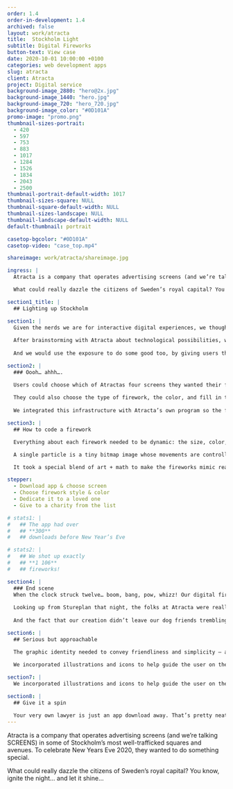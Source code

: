 ```yaml
---
order: 1.4
order-in-development: 1.4
archived: false
layout: work/atracta
title:  Stockholm Light
subtitle: Digital Fireworks
button-text: View case
date: 2020-10-01 10:00:00 +0100
categories: web development apps
slug: atracta
client: Atracta
project: Digital service
background-image_2880: "hero@2x.jpg"
background-image_1440: "hero.jpg"
background-image_720: "hero_720.jpg"
background-image_color: "#0D101A"
promo-image: "promo.png"
thumbnail-sizes-portrait:
  - 420
  - 597
  - 753
  - 883
  - 1017
  - 1284
  - 1526
  - 1834
  - 2043
  - 2500
thumbnail-portrait-default-width: 1017
thumbnail-sizes-square: NULL
thumbnail-square-default-width: NULL
thumbnail-sizes-landscape: NULL
thumbnail-landscape-default-width: NULL
default-thumbnail: portrait

casetop-bgcolor: "#0D101A"
casetop-video: "case_top.mp4"

shareimage: work/atracta/shareimage.jpg

ingress: |
  Atracta is a company that operates advertising screens (and we’re talking SCREENS) in some of Stockholm’s most well-trafficked squares and avenues. To celebrate New Years Eve 2020, they wanted to do something special. 

  What could really dazzle the citizens of Sweden’s royal capital? You know, ignite the night… and let it shine...

section1_title: |
  ## Lighting up Stockholm 

section1: |
  Given the nerds we are for interactive digital experiences, we thought it would be fun to let people play a role in making the fireworks happen. 
  
  After brainstorming with Atracta about technological possibilities, we honed in on the following idea: to create an app that would let users shoot up digital fireworks onto the big screens with personalized greetings. 
  
  And we would use the exposure to do some good too, by giving users the opportunity to donate to a charity. A donation would get you a really big firework. 

section2: |
  ### Oooh… ahhh…. 

  Users could choose which of Atractas four screens they wanted their firework to play on: The Big Bang at Stureplan, The Façade on Kungsgatan, Twin Screens on the way to Arlanda, or the Elevator towering above Katarinahissen.
  
  They could also choose the type of firework, the color, and fill in their greeting. That “order” was processed through a custom-built API and sent to the individual websites we built for each screen.
  
  We integrated this infrastructure with Atracta’s own program so the fireworks would show up between their commercial loops. 

section3: |
  ## How to code a firework 

  Everything about each firework needed to be dynamic: the size, color, duration, timing. There was no other choice but to actually make them from code. We decided to go with particles.

  A single particle is a tiny bitmap image whose movements are controlled by Javascript. A spark, if you will, that could be combined with thousands of other sparks to create the actual firework. We hosted it all on a game engine called Defold, which is — fun fact — a completely open source engine created by some lovely people in Malmö.

  It took a special blend of art + math to make the fireworks mimic reality. This involved programming sine and cosine waves to create the arcs and smoke trails, adding gravity, simulating wind, and so on.

stepper:
  - Download app & choose screen
  - Choose firework style & color
  - Dedicate it to a loved one
  - Give to a charity from the list

# stats1: |
#   ## The app had over 
#   ## **300**
#   ## downloads before New Year’s Eve

# stats2: |
#   ## We shot up exactly 
#   ## **1 106**
#   ## fireworks!

section4: |
  ### End scene
  When the clock struck twelve… boom, bang, pow, whizz! Our digital fireworks were playing perfectly all across the city.
  
  Looking up from Stureplan that night, the folks at Atracta were really happy with the result. And we were too. We loved the opportunity to spread some interactive cheer using the art of web-based motion. 
  
  And the fact that our creation didn’t leave our dog friends trembling in a corner, that’s satisfying too.

section6: |
  ## Serious but approachable

  The graphic identity needed to convey friendliness and simplicity — a “you got this” feeling, if you will. We created a graphic identity for Rätt that can stand on its own, and also work beautifully alongside the existing Crusner brand.
 
  We incorporated illustrations and icons to help guide the user on their journey through legal questions and lawyer-lingo. All this to make sure clients and lawyers alike could breeze through their cases, in as breezy a manner as the law allows. 

section7: |
  We incorporated illustrations and icons to help guide the user on their journey through legal questions and lawyer-lingo. All this to make sure clients and lawyers alike could breeze through their cases, in as breezy a manner as the law allows

section8: |
  ## Give it a spin

  Your very own lawyer is just an app download away. That’s pretty neat, no? Test out Rätt for yourself in their [web app](https://ratt.nu/), [on App Store](https://apps.apple.com/se/app/r%C3%A4tt/id1498087311) or [on Google Play](https://play.google.com/store/apps/details?id=com.rattapp). 
---
```

Atracta is a company that operates advertising screens (and we’re talking SCREENS) in some of Stockholm’s most well-trafficked squares and avenues. To celebrate New Years Eve 2020, they wanted to do something special. 

What could really dazzle the citizens of Sweden’s royal capital? You know, ignite the night… and let it shine...

